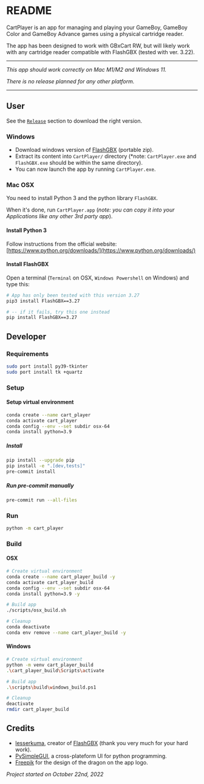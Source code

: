 
# README

CartPlayer is an app for managing and playing your GameBoy, GameBoy Color and GameBoy Advance games using a physical cartridge reader.

The app has been designed to work with GBxCart RW, but will likely work with any cartridge reader compatible with FlashGBX (tested with ver. 3.22).

----

*This app should work correctly on Mac M1/M2 and Windows 11.*

*There is no release planned for any other platform.*

----

## User

See the [`Release`](https://github.com/djidane535/cart_player/releases) section to download the right version.

### Windows

- Download windows version of [FlashGBX](https://github.com/lesserkuma/FlashGBX/releases) (portable zip).
- Extract its content into `CartPlayer/` directory (*note: `CartPlayer.exe` and `FlashGBX.exe` should be within the same directory). 
- You can now launch the app by running `CartPlayer.exe`.

### Mac OSX

You need to install Python 3 and the python library `FlashGBX`.

When it's done, run `CartPlayer.app` (*note: you can copy it into your Applications like any other 3rd party app*).

#### Install Python 3

Follow instructions from the official website: [https://www.python.org/downloads/](https://www.python.org/downloads/)

#### Install FlashGBX

Open a terminal (`Terminal` on OSX, `Windows Powershell` on Windows) and type this:

```bash
# App has only been tested with this version 3.27
pip3 install FlashGBX==3.27  

# -- if it fails, try this one instead
pip install FlashGBX==3.27
```

## Developer

### Requirements

```bash
sudo port install py39-tkinter
sudo port install tk +quartz
```

### Setup

#### Setup virtual environment

```bash
conda create --name cart_player
conda activate cart_player
conda config --env --set subdir osx-64
conda install python=3.9
```

##### Install

```bash
pip install --upgrade pip
pip install -e ".[dev,tests]"
pre-commit install
```

##### Run pre-commit manually

```bash
pre-commit run --all-files
```

### Run

```bash
python -m cart_player
```

### Build

#### OSX

```bash
# Create virtual environment
conda create --name cart_player_build -y
conda activate cart_player_build
conda config --env --set subdir osx-64
conda install python=3.9 -y

# Build app
./scripts/osx_build.sh

# Cleanup
conda deactivate
conda env remove --name cart_player_build -y
```

#### Windows

```bash
# Create virtual environment
python -m venv cart_player_build
.\cart_player_build\Scripts\activate

# Build app
.\scripts\build\windows_build.ps1

# Cleanup
deactivate
rmdir cart_player_build
```

## Credits

- [lesserkuma](https://github.com/lesserkuma), creator of [FlashGBX](https://github.com/lesserkuma/FlashGBX) (thank you very much for your hard work).
- [PySimpleGUI](https://www.pysimplegui.org), a cross-plateform UI for python programming.
- [Freepik](https://www.flaticon.com/fr/icones-gratuites/dragon) for the design of the dragon on the app logo.

*Project started on October 22nd, 2022*
